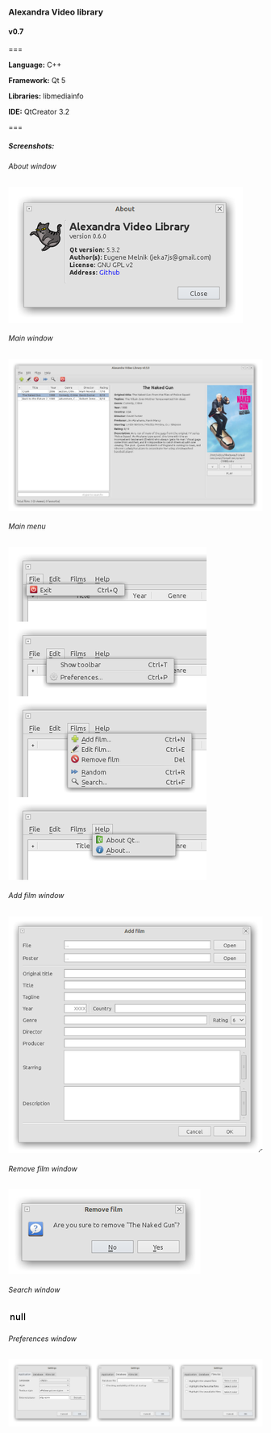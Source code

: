 ### Alexandra Video library
#### v0.7

===

**Language:** C++

**Framework:** Qt 5

**Libraries:** libmediainfo

**IDE:** QtCreator 3.2

===

##### Screenshots:

###### About window
![About window](/doc/screenshots/00_AboutWindow.png "About window")

###### Main window
![Main window](/doc/screenshots/01_MainWindow.png "Main window")

###### Main menu
![Main menu](/doc/screenshots/02_MainMenu.png "Main menu")

###### Add film window
![Add film window](/doc/screenshots/03_AddFilmWindow.png "Add film window")

###### Remove film window
![Remove film window](/doc/screenshots/04_RemoveFilmWindow.png "Remove film window")

###### Search window
![Search window](/doc/screenshots/05_SearchWindow.png "Search window")

###### Preferences window
![Preferences window](/doc/screenshots/06_PreferencesWindow.png "Preferences window")

